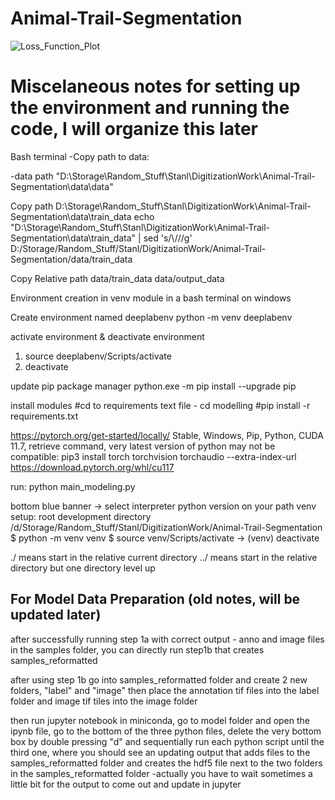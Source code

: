 # Animal-Trail-Segmentation


![Loss_Function_Plot](https://cdn.discordapp.com/attachments/1073807316593410171/1087915783558004826/image.png)


# Miscelaneous notes for setting up the environment and running the code, I will organize this later

Bash terminal
-Copy path to data:

-data path
"D:\Storage\Random_Stuff\Stanl\DigitizationWork\Animal-Trail-Segmentation\data\data"

Copy path
D:\Storage\Random_Stuff\Stanl\DigitizationWork\Animal-Trail-Segmentation\data\train_data
echo "D:\Storage\Random_Stuff\Stanl\DigitizationWork\Animal-Trail-Segmentation\data\train_data" | sed 's/\\/\//g'
D:/Storage/Random_Stuff/Stanl/DigitizationWork/Animal-Trail-Segmentation/data/train_data

Copy Relative path
data/train_data
data/output_data

Environment creation in venv module in a bash terminal on windows

Create environment named deeplabenv
python -m venv deeplabenv

activate environment & deactivate environment
1. source deeplabenv/Scripts/activate
2. deactivate 

update pip package manager
python.exe -m pip install --upgrade pip

install modules
#cd to requirements text file - cd modelling
#pip install -r requirements.txt

https://pytorch.org/get-started/locally/
Stable, Windows, Pip, Python, CUDA 11.7, retrieve command, very latest version of python may not be compatible:
pip3 install torch torchvision torchaudio --extra-index-url https://download.pytorch.org/whl/cu117

run:
python main_modeling.py

bottom blue banner -> select interpreter python version on your path
venv setup: 
root development directory /d/Storage/Random_Stuff/Stanl/DigitizationWork/Animal-Trail-Segmentation
$ python -m venv venv
$ source venv/Scripts/activate 
-> (venv)
deactivate

./ means start in the relative current directory 
../ means start in the relative directory but one directory level up 


## For Model Data Preparation (old notes, will be updated later)

after successfully running step 1a with correct output - anno and image files in the samples folder, 
you can directly run step1b that creates samples_reformatted

after using step 1b go into samples_reformatted folder and create 2 new folders, "label" and "image"
then place the annotation tif files into the label folder and image tif tiles into the image folder

then run jupyter notebook in miniconda, go to model folder and open the ipynb file, go to the
bottom of the three python files, delete the very bottom box by double pressing "d" and sequentially
run each python script until the third one, where you should see an updating output that adds files to the
samples_reformatted folder and creates the hdf5 file next to the two folders in the samples_reformatted folder
-actually you have to wait sometimes a little bit for the output to come out and update in jupyter
